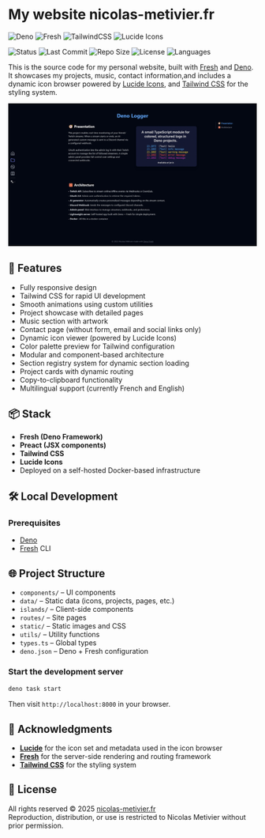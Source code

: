 # My website nicolas-metivier.fr

![Deno](https://img.shields.io/badge/Deno-v2.4.1+-green?logo=deno)
![Fresh](https://img.shields.io/badge/Built%20with-Fresh-blue?logo=deno)
![TailwindCSS](https://img.shields.io/badge/TailwindCSS-v3-blue?logo=tailwindcss)
![Lucide Icons](https://img.shields.io/badge/Lucide%20Icons-v0.525+-purple?logo=lucide)

![Status](https://img.shields.io/badge/Status-Active-brightgreen)
![Last Commit](https://img.shields.io/github/last-commit/MNLaugh/website)
![Repo Size](https://img.shields.io/github/repo-size/MNLaugh/website)
![License](https://img.shields.io/badge/License-Proprietary-red)
![Languages](https://img.shields.io/badge/i18n-FR%20%7C%20EN-blue)

This is the source code for my personal website, built with [Fresh](https://fresh.deno.dev/) and [Deno](https://deno.land/). It showcases my projects, music, contact information,and includes a dynamic icon browser powered by [Lucide Icons](https://lucide.dev/), and [Tailwind CSS](https://tailwindcss.com/) for the styling system.

![Screenshot of nicolas-metivier.fr](./screenshot/Deno-Logger.png)

## 🚀 Features

- Fully responsive design
- Tailwind CSS for rapid UI development
- Smooth animations using custom utilities
- Project showcase with detailed pages
- Music section with artwork
- Contact page (without form, email and social links only)
- Dynamic icon viewer (powered by Lucide Icons)
- Color palette preview for Tailwind configuration
- Modular and component-based architecture
- Section registry system for dynamic section loading
- Project cards with dynamic routing
- Copy-to-clipboard functionality
- Multilingual support (currently French and English)

## 📦 Stack

- **Fresh (Deno Framework)**
- **Preact (JSX components)**
- **Tailwind CSS**
- **Lucide Icons**
- Deployed on a self-hosted Docker-based infrastructure

## 🛠️ Local Development

### Prerequisites

- [Deno](https://deno.land)
- [Fresh](https://fresh.deno.dev) CLI

## 🌐 Project Structure

- `components/` – UI components
- `data/` – Static data (icons, projects, pages, etc.)
- `islands/` – Client-side components
- `routes/` – Site pages
- `static/` – Static images and CSS
- `utils/` – Utility functions
- `types.ts` – Global types
- `deno.json` – Deno + Fresh configuration

### Start the development server

```bash
deno task start
```

Then visit `http://localhost:8000` in your browser.

## 🤝 Acknowledgments

- **[Lucide](https://github.com/lucide-icons/lucide)** for the icon set and metadata used in the icon browser
- **[Fresh](https://fresh.deno.dev/)** for the server-side rendering and routing framework
- **[Tailwind CSS](https://tailwindcss.com/)** for the styling system

## 📄 License

All rights reserved © 2025 [nicolas-metivier.fr](https://nicolas-metivier.fr)  
Reproduction, distribution, or use is restricted to Nicolas Metivier without prior permission.
